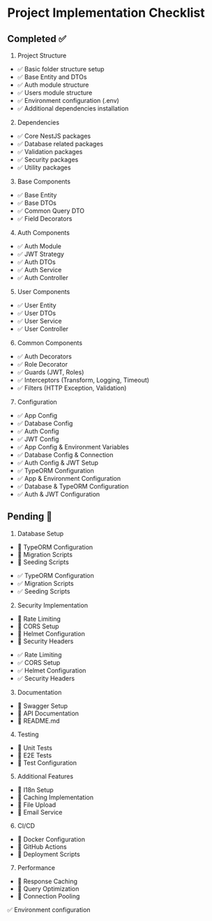 # Project Implementation Checklist

## Completed ✅

1. Project Structure
- ✅ Basic folder structure setup
- ✅ Base Entity and DTOs
- ✅ Auth module structure
- ✅ Users module structure
- ✅ Environment configuration (.env)
- ✅ Additional dependencies installation

2. Dependencies
- ✅ Core NestJS packages
- ✅ Database related packages
- ✅ Validation packages
- ✅ Security packages
- ✅ Utility packages

3. Base Components
- ✅ Base Entity
- ✅ Base DTOs
- ✅ Common Query DTO
- ✅ Field Decorators

4. Auth Components
- ✅ Auth Module
- ✅ JWT Strategy
- ✅ Auth DTOs
- ✅ Auth Service
- ✅ Auth Controller

5. User Components
- ✅ User Entity
- ✅ User DTOs
- ✅ User Service
- ✅ User Controller

6. Common Components
- ✅ Auth Decorators
- ✅ Role Decorator
- ✅ Guards (JWT, Roles)
- ✅ Interceptors (Transform, Logging, Timeout)
- ✅ Filters (HTTP Exception, Validation)

7. Configuration
- ✅ App Config
- ✅ Database Config
- ✅ Auth Config
- ✅ JWT Config
- ✅ App Config & Environment Variables
- ✅ Database Config & Connection
- ✅ Auth Config & JWT Setup
- ✅ TypeORM Configuration
- ✅ App & Environment Configuration
- ✅ Database & TypeORM Configuration
- ✅ Auth & JWT Configuration

## Pending 🚧

1. Database Setup
- 🚧 TypeORM Configuration
- 🚧 Migration Scripts
- 🚧 Seeding Scripts
+ ✅ TypeORM Configuration
+ ✅ Migration Scripts
+ ✅ Seeding Scripts

2. Security Implementation
- 🚧 Rate Limiting
- 🚧 CORS Setup
- 🚧 Helmet Configuration
- 🚧 Security Headers
+ ✅ Rate Limiting
+ ✅ CORS Setup
+ ✅ Helmet Configuration
+ ✅ Security Headers

3. Documentation
- 🚧 Swagger Setup
- 🚧 API Documentation
- 🚧 README.md

4. Testing
- 🚧 Unit Tests
- 🚧 E2E Tests
- 🚧 Test Configuration

5. Additional Features
- 🚧 I18n Setup
- 🚧 Caching Implementation
- 🚧 File Upload
- 🚧 Email Service

6. CI/CD
- 🚧 Docker Configuration
- 🚧 GitHub Actions
- 🚧 Deployment Scripts

7. Performance
- 🚧 Response Caching
- 🚧 Query Optimization
- 🚧 Connection Pooling

✅ Environment configuration 
